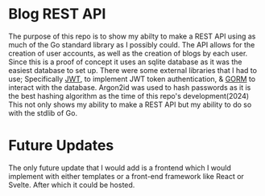 # Blog REST API
The purpose of this repo is to show my abilty to make a REST API using as much of the Go standard library as I possibly could. The API allows for the creation of user accounts, as well as the creation of blogs by each user. Since this is a proof of concept it uses an sqlite database as it was the easiest database to set up. There were some external libraries that I had to use; Specifically [JWT](https://github.com/golang-jwt/jwt), to implement JWT token authentication, & [GORM](https://github.com/go-gorm/gorm) to interact with the database. Argon2id was used to hash passwords as it is the best hashing algorithm as the time of this repo's development(2024)
This not only shows my ability to make a REST API but my ability to do so with the stdlib of Go.

# Future Updates
The only future update that I would add is a frontend which I would implement with either templates or a front-end framework like React or Svelte. After which it could be hosted.